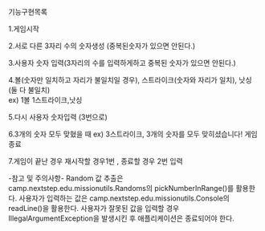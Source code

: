 기능구현목록

1.게임시작 

2.서로 다른 3자리 수의 숫자생성 (중복된숫자가 있으면 안된다.)
 
3.사용자 숫자 입력(3자리의 수를 입력하게하고 중복된 숫자가 있으면 안된다.) 
 
4.볼(숫자만 일치하고 자리가 불일치일 경우),
	스트라이크(숫자와 자리가 일치),
	낫싱 (둘 다 불일치)  
	ex) 1볼 1스트라이크,낫싱
 
5.다시 사용자 숫자입력 (3번으로) 
 
6.3개의 숫자 모두 맞혔을 때 ex) 3스트라이크, 3개의 숫자를 모두 맞히셨습니다! 게임 종료 
  
7.게임이 끝난 경우 재시작할 경우1번 , 종료할 경우 2번 입력 

 -참고 및 주의사항- 
Random 값 추출은 camp.nextstep.edu.missionutils.Randoms의 pickNumberInRange()를 활용한다.
사용자가 입력하는 값은 camp.nextstep.edu.missionutils.Console의 readLine()을 활용한다.
사용자가 잘못된 값을 입력할 경우 IllegalArgumentException을 발생시킨 후 애플리케이션은 종료되어야 한다.
